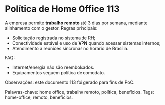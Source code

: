 # Política de Home Office 113

A empresa permite **trabalho remoto** até 3 dias por semana, mediante alinhamento com o gestor.
Regras principais:
- Solicitação registrada no sistema de RH;
- Conectividade estável e uso de **VPN** quando acessar sistemas internos;
- Atendimento a reuniões síncronas no horário de Brasília.

FAQ:
- Internet/energia não são reembolsados.
- Equipamentos seguem política de comodato.

Observações: este documento 113 foi gerado para fins de PoC.

Palavras-chave: home office, trabalho remoto, política, benefícios.
Tags: home-office, remoto, beneficios.
